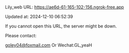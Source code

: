 Lily_web URL: https://ae6d-61-165-102-156.ngrok-free.app

Updated at: 2024-12-10 06:52:39

If you cannot open this URL, the server might be down.

Please contact: 

goley04@foxmail.com Or Wechat:GL_yeaH